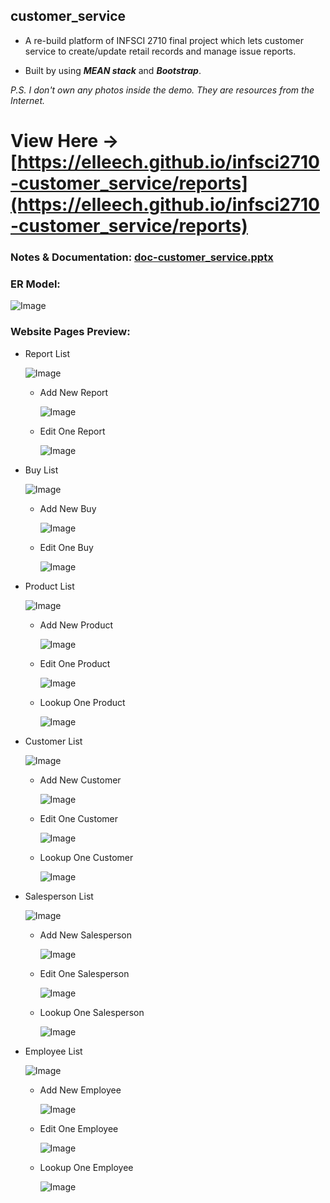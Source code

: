 ## customer_service

- A re-build platform of INFSCI 2710 final project which lets customer service to create/update retail records and manage issue reports.

- Built by using **_MEAN stack_** and **_Bootstrap_**.

_P.S. I don't own any photos inside the demo. They are resources from the Internet._

# View Here -> [https://elleech.github.io/infsci2710-customer_service/reports](https://elleech.github.io/infsci2710-customer_service/reports)

### Notes & Documentation: [doc-customer_service.pptx](https://github.com/elleech/web_practice/blob/master/customer_service/doc-customer_service.pptx)

### ER Model:

![Image](_images/infsci2710-customer_service-00_ermodel.png)

### Website Pages Preview:

- Report List

  ![Image](_images/infsci2710-customer_service-01_reports.png)

  - Add New Report

    ![Image](_images/infsci2710-customer_service-01a_add.png)

  - Edit One Report

    ![Image](_images/infsci2710-customer_service-01b_edit.png)

- Buy List

  ![Image](_images/infsci2710-customer_service-02_buys.png)

  - Add New Buy

    ![Image](_images/infsci2710-customer_service-02a_add.png)

  - Edit One Buy

    ![Image](_images/infsci2710-customer_service-02b_edit.png)

- Product List

  ![Image](_images/infsci2710-customer_service-03_products.png)

  - Add New Product

    ![Image](_images/infsci2710-customer_service-03a_add.png)

  - Edit One Product

    ![Image](_images/infsci2710-customer_service-03b_edit.png)

  - Lookup One Product

    ![Image](_images/infsci2710-customer_service-03c_lookup.png)

- Customer List

  ![Image](_images/infsci2710-customer_service-04_customers.png)

  - Add New Customer

    ![Image](_images/infsci2710-customer_service-04a_add.png)

  - Edit One Customer

    ![Image](_images/infsci2710-customer_service-04b_edit.png)

  - Lookup One Customer

    ![Image](_images/infsci2710-customer_service-04c_lookup.png)

- Salesperson List

  ![Image](_images/infsci2710-customer_service-05_salespeople.png)

  - Add New Salesperson

    ![Image](_images/infsci2710-customer_service-05a_add.png)

  - Edit One Salesperson

    ![Image](_images/infsci2710-customer_service-05b_edit.png)

  - Lookup One Salesperson

    ![Image](_images/infsci2710-customer_service-05c_lookup.png)

- Employee List

  ![Image](_images/infsci2710-customer_service-06_employees.png)

  - Add New Employee

    ![Image](_images/infsci2710-customer_service-06a_add.png)

  - Edit One Employee

    ![Image](_images/infsci2710-customer_service-06b_edit.png)

  - Lookup One Employee

    ![Image](_images/infsci2710-customer_service-06c_lookup.png)
